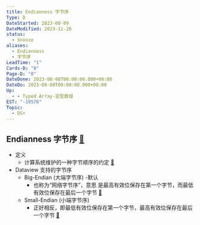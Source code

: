 ```yaml
---
title: Endianness 字节序
Type: D
DateStarted: 2023-08-09
DateModified: 2023-11-28
status:
  - Snooze
aliases:
  - Endianness
  - 字节序
LeadTime: "1"
Cards-D: "0"
Page-D: "0"
DateDone: 2023-08-08T00:00:00.000+08:00
DateDo: 2023-08-08T00:00:00.000+08:00
Up:
  - - Typed Array-定型数组
EST: "-19576"
Topic:
  - DS+
---
```


## Endianness 字节序 [📌](obsidian://jump-to-pdf?id=ProJS-EN&annotate=3b394321-72f7-7904)

- 定义
  - 计算系统维护的一种字节顺序的约定 [📌](obsidian://jump-to-pdf?id=ProJS-ZN&annotate=8fdf466f-a52b-6d65)
- Dataview 支持的字节序
  - Big-Endian (大端字节序) -默认
    - 也称为“网络字节序”，意思 是最高有效位保存在第一个字节，而最低有效位保存在最后一个字节 [📌](obsidian://jump-to-pdf?id=ProJS-ZN&annotate=101437d1-f26f-bc62)
  - Small-Endian (小端字节序)
    - 正好相反，即最低有效位保存在第一个字节，最高有效位保存在最后一个字节 [📌](obsidian://jump-to-pdf?id=ProJS-ZN&annotate=9a3fb139-3fc2-9fff)
